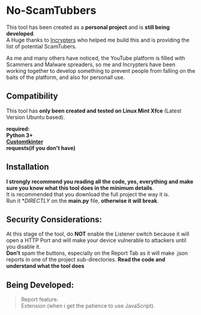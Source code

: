 # No-ScamTubbers  
This tool has been created as a **personal project** and is **still being developed**.  
A Huge thanks to [Incrypters](https://github.com/incrypters) who helped me build this and is providing the list of potential ScamTubers.  

As me and many others have noticed, the YouTube platform is filled with Scammers and Malware spreaders, so me and Incrypters have been working together to develop something to prevent people from falling on the baits of the platform, and also for personall use.
  
## Compatibility  
This tool has **only been created and tested on Linux Mint Xfce** (Latest Version Ubuntu based).  
  
**required:   
  Python 3+  
  [Customtkinter](https://github.com/TomSchimansky/CustomTkinter)  
  requests(if you don't have)**  
  
## Installation
  
**I strongly recommend you reading all the code, yes, everything and make sure you know what this tool does in the minimum details**.  
It is recommended that you download the full project the way it is.  
Run it **DIRECTLY* on the **main.py** file, **otherwise it will break**.  

## Security Considerations:  
At this stage of the tool, do **NOT** enable the Listener switch because it will open a HTTP Port and will make your device vulnerable to attackers until you disable it.  
**Don't** spam the buttons, especially on the Report Tab as it will make .json reports in one of the project sub-directories.
**Read the code and understand what the tool does**  
  
## Being Developed:  
> Report feature.  
> Extension (when i get the patience to use JavaScript).  
